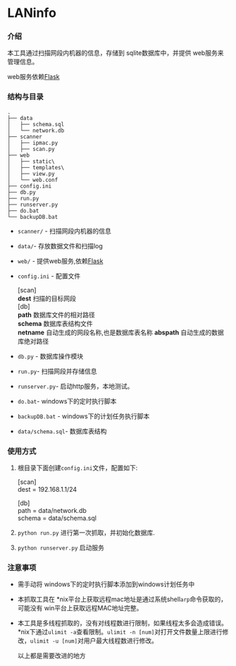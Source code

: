 LANinfo
=======

### 介绍 ###

本工具通过扫描网段内机器的信息，存储到 sqlite数据库中，并提供 web服务来管理信息。

web服务依赖[Flask][f]

### 结构与目录 ###

    .
    ├── data
    │   ├── schema.sql
    │   └── network.db
    ├── scanner
    │   ├── ipmac.py
    │   ├── scan.py
    ├── web
    │   ├── static\
    │   ├── templates\
    │   ├── view.py
    │   └── web.conf
    ├── config.ini
    ├── db.py
    ├── run.py
    ├── runserver.py
    ├── do.bat
    └── backupDB.bat

* `scanner/` - 扫描网段内机器的信息
* `data/`- 存放数据文件和扫描log
* `web/` - 提供web服务,依赖[Flask][f]
* `config.ini` - 配置文件

    [scan]  
    **dest**    扫描的目标网段   
    [db]  
    **path**    数据库文件的相对路径  
    **schema**  数据库表结构文件  
    **netname** 自动生成的网段名称,也是数据库表名称
    **abspath** 自动生成的数据库绝对路径  

* `db.py` - 数据库操作模块
* `run.py`- 扫描网段并存储信息
* `runserver.py`- 启动http服务，本地测试。
*  `do.bat`- windows下的定时执行脚本
*  `backupDB.bat` - windows下的计划任务执行脚本
*  `data/schema.sql`- 数据库表结构

### 使用方式 ####

1. 根目录下面创建`config.ini`文件，配置如下:

    [scan]  
    dest = 192.168.1.1/24  

    [db]  
    path = data/network.db   
    schema = data/schema.sql  

2. `python run.py` 进行第一次抓取，并初始化数据库.

3. `python runserver.py` 启动服务

### 注意事项 ####

* 需手动将 windows下的定时执行脚本添加到windows计划任务中

* 本抓取工具在 *nix平台上获取远程mac地址是通过系统shell`arp`命令获取的，可能没有 win平台上获取远程MAC地址完整。

* 本工具是多线程抓取的，没有对线程数进行限制，如果线程太多会造成错误。*nix下通过`ulimit -a`查看限制。`ulimit -n [num]`对打开文件数量上限进行修改，`ulimit -u [num]`对用户最大线程数进行修改。

    以上都是需要改进的地方

[f]: http://flask.pocoo.org

